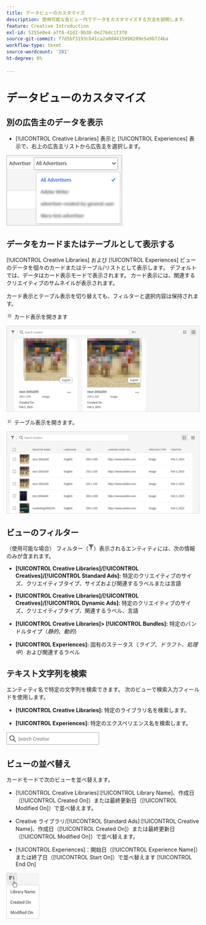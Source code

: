 ```yaml
---
title: データビューのカスタマイズ
description: 使用可能な各ビュー内でデータをカスタマイズする方法を説明します。
feature: Creative Introduction
exl-id: 5255e0e4-a7f8-41d2-9b38-0e276dc1f3f0
source-git-commit: f7d5bf3193cb41ca2a0d4415998209e5a9b724ba
workflow-type: tm+mt
source-wordcount: '281'
ht-degree: 0%

---
```


# データビューのカスタマイズ

## 別の広告主のデータを表示

* [!UICONTROL Creative Libraries] 表示と [!UICONTROL Experiences] 表示で、右上の広告主リストから広告主を選択します。

![&#x200B; 広告主リストの例 &#x200B;](/help/creative/assets/advertiser.png " 広告主リストの例 ")

## データをカードまたはテーブルとして表示する

[!UICONTROL Creative Libraries] および [!UICONTROL Experiences] ビューのデータを個々のカードまたはテーブル/リストとして表示します。 デフォルトでは、データはカード表示モードで表示されます。 カード表示には、関連するクリエイティブのサムネイルが表示されます。

カード表示とテーブル表示を切り替えても、フィルターと選択内容は保持されます。

![&#x200B; カード表示 &#x200B;](/help/creative/assets/card-view-button.png " カード表示 ") カード表示を開きます

![&#x200B; カード表示の例 &#x200B;](/help/creative/assets/card-view-example.png " カード表示の例 ")

![&#x200B; テーブル/リスト表示 &#x200B;](/help/creative/assets/table-view-button.png " テーブル表示 ") テーブル表示を開きます。

![&#x200B; テーブルビューの例 &#x200B;](/help/creative/assets/table-view-example.png " テーブルビューの例 ")

<!-- not implemented as of 11-26:
In card view, you can increase or decrease the size of the cards.

In either view, you can:

Include all creative variations in the view. [Experiences view?]

Refresh the pane to see any changes that other users have made.
-->

## ビューのフィルター

（使用可能な場合） フィルター（![&#x200B; フィルターボタン &#x200B;](/help/creative/assets/filter.png " フィルターボタン ")）表示されるエンティティには、次の情報のみが含まれます。

* **[!UICONTROL Creative Libraries]/[!UICONTROL Creatives]/[!UICONTROL Standard Ads]:** 特定のクリエイティブのサイズ、クリエイティブタイプ、サイズおよび関連するラベルまたは言語

* **[!UICONTROL Creative Libraries]/[!UICONTROL Creatives]/[!UICONTROL Dynamic Ads]:** 特定のクリエイティブのサイズ、クリエイティブタイプ、関連するラベル、言語

* **[!UICONTROL Creative Libraries]> [!UICONTROL Bundles]:** 特定のバンドルタイプ（*静的*、*動的*）

* **[!UICONTROL Experiences]:** 固有のステータス（*ライブ*、*ドラフト*、*処理中*）および関連するラベル

<!-- Only available to non-admin users in Phase 1

* **[!UICONTROL Feeds] > [!UICONTROL Catalog]:** Specific library [??? different than the statuses for the Template tab, which I'd expect to show something different anyway] statuses (*Active*, *Inactive*, *Deleted*)

* **[!UICONTROL Feeds] > [!UICONTROL Job Status]:** Specific statuses (*Created*, *Queued*, *Running*, *Finished*)

* **[!UICONTROL Feeds] > [!UICONTROL Template]:** Specific library [???] statuses (*Active*, *Archived*)

* **[!UICONTROL Ad Templates]:** Specific creative sizes and template types (*Static*, *Dynamic*)

-->

## テキスト文字列を検索

エンティティ名で特定の文字列を検索できます。 次のビューで検索入力フィールドを使用します。

* **[!UICONTROL Creative Libraries]:** 特定のライブラリ名を検索します。

* **[!UICONTROL Experiences]:** 特定のエクスペリエンス名を検索します。

![&#x200B; 検索入力フィールド &#x200B;](/help/creative/assets/search-field.png " 例 – 検索入力フィールド ")

## ビューの並べ替え

カードモードで次のビューを並べ替えます。

* [!UICONTROL Creative Libraries]:[!UICONTROL Library Name]、作成日（[!UICONTROL Created On]）または最終更新日（[!UICONTROL Modified On]）で並べ替えます。

* Creative ライブラリ/[!UICONTROL Standard Ads]:[!UICONTROL Creative Name]、作成日（[!UICONTROL Created On]）または最終更新日（[!UICONTROL Modified On]）で並べ替えます。

* [!UICONTROL Experiences]：開始日（[!UICONTROL Experience Name]）または終了日（[!UICONTROL Start On]）で並べ替えます [!UICONTROL End On]

![&#x200B; 並べ替えオプションの例 &#x200B;](/help/creative/assets/sort.png " 並べ替えオプションの例 ")
